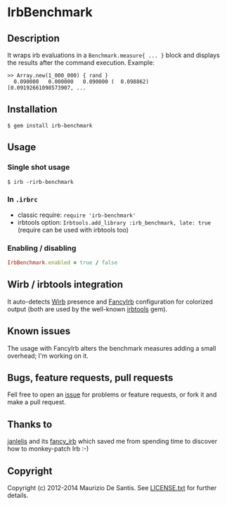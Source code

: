 # IrbBenchmark

## Description

It wraps irb evaluations in a `Benchmark.measure{ ... }` block and displays 
the results after the command execution. Example:

```
>> Array.new(1_000_000) { rand }
  0.090000   0.000000   0.090000 (  0.098862)
[0.09192661098573907, ...
```

## Installation

```
$ gem install irb-benchmark
```

## Usage

### Single shot usage

```
$ irb -rirb-benchmark
```

### In `.irbrc`

* classic require: `require 'irb-benchmark'`
* irbtools option: `Irbtools.add_library :irb_benchmark, late: true` (require can be used with irbtools too)

### Enabling / disabling

```ruby
IrbBenchmark.enabled = true / false
```

## Wirb / irbtools integration

It auto-detects [Wirb](https://github.com/janlelis/wirb) presence and 
[FancyIrb](https://github.com/janlelis/fancy_irb) configuration for colorized 
output (both are used by the well-known 
[irbtools](https://github.com/janlelis/irbtools) gem).

## Known issues

The usage with FancyIrb alters the benchmark measures adding a small overhead;
I'm working on it.

## Bugs, feature requests, pull requests

Fell free to open an [issue](https://github.com/ProGNOMmers/irb-benchmark/issues)
for problems or feature requests, or fork it and make a pull request.

## Thanks to
[janlelis](https://github.com/janlelis) and its [fancy_irb](https://github.com/janlelis/fancy_irb)
which saved me from spending time to discover how to monkey-patch Irb :-)

## Copyright

Copyright (c) 2012-2014 Maurizio De Santis. See [LICENSE.txt](LICENSE.txt) for
further details.
